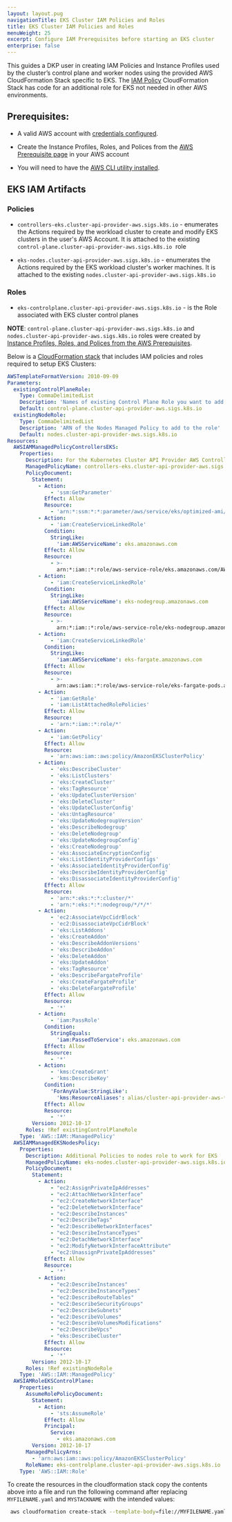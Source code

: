 ```yaml
---
layout: layout.pug
navigationTitle: EKS Cluster IAM Policies and Roles
title: EKS Cluster IAM Policies and Roles
menuWeight: 25
excerpt: Configure IAM Prerequisites before starting an EKS cluster
enterprise: false
---
```

This guides a DKP user in creating IAM Policies and Instance Profiles used by the cluster’s control plane and worker nodes using the provided AWS CloudFormation Stack specific to EKS. The [IAM Policy][iampolicies] CloudFormation Stack has code for an additional role for EKS not needed in other AWS environments.

Prerequisites:
--------------

* A valid AWS account with [credentials configured][aws_credentials].
    
* Create the Instance Profiles, Roles, and Polices from the [AWS Prerequisite page][iampolicies] in your AWS account
    
* You will need to have the [AWS CLI utility installed][awscli].
    

EKS IAM Artifacts
-----------------

### Policies

*   `controllers-eks.cluster-api-provider-aws.sigs.k8s.io` - enumerates the Actions required by the workload cluster to create and modify EKS clusters in the user's AWS Account. It is attached to the existing `control-plane.cluster-api-provider-aws.sigs.k8s.io`  role
    
*   `eks-nodes.cluster-api-provider-aws.sigs.k8s.io` - enumerates the Actions required by the EKS workload cluster's worker machines. It is attached to the existing `nodes.cluster-api-provider-aws.sigs.k8s.io`
    

### Roles

*   `eks-controlplane.cluster-api-provider-aws.sigs.k8s.io` - is the Role associated with EKS cluster control planes
    


**NOTE**: `control-plane.cluster-api-provider-aws.sigs.k8s.io` and `nodes.cluster-api-provider-aws.sigs.k8s.io` roles were created by [Instance Profiles, Roles, and Polices from the AWS Prerequisites][iampolicies].

  
Below is a [CloudFormation stack][cloudformation] that includes IAM policies and roles required to setup EKS Clusters:

```yaml
AWSTemplateFormatVersion: 2010-09-09
Parameters:
  existingControlPlaneRole:
    Type: CommaDelimitedList
    Description: 'Names of existing Control Plane Role you want to add to the newly created EKS Managed Policy'
    Default: control-plane.cluster-api-provider-aws.sigs.k8s.io
  existingNodeRole:
    Type: CommaDelimitedList
    Description: 'ARN of the Nodes Managed Policy to add to the role'
    Default: nodes.cluster-api-provider-aws.sigs.k8s.io
Resources:
  AWSIAMManagedPolicyControllersEKS:
    Properties:
      Description: For the Kubernetes Cluster API Provider AWS Controllers
      ManagedPolicyName: controllers-eks.cluster-api-provider-aws.sigs.k8s.io
      PolicyDocument:
        Statement:
          - Action:
              - 'ssm:GetParameter'
            Effect: Allow
            Resource:
              - 'arn:*:ssm:*:*:parameter/aws/service/eks/optimized-ami/*'
          - Action:
              - 'iam:CreateServiceLinkedRole'
            Condition:
              StringLike:
                'iam:AWSServiceName': eks.amazonaws.com
            Effect: Allow
            Resource:
              - >-
                arn:*:iam::*:role/aws-service-role/eks.amazonaws.com/AWSServiceRoleForAmazonEKS
          - Action:
              - 'iam:CreateServiceLinkedRole'
            Condition:
              StringLike:
                'iam:AWSServiceName': eks-nodegroup.amazonaws.com
            Effect: Allow
            Resource:
              - >-
                arn:*:iam::*:role/aws-service-role/eks-nodegroup.amazonaws.com/AWSServiceRoleForAmazonEKSNodegroup
          - Action:
              - 'iam:CreateServiceLinkedRole'
            Condition:
              StringLike:
                'iam:AWSServiceName': eks-fargate.amazonaws.com
            Effect: Allow
            Resource:
              - >-
                arn:aws:iam::*:role/aws-service-role/eks-fargate-pods.amazonaws.com/AWSServiceRoleForAmazonEKSForFargate
          - Action:
              - 'iam:GetRole'
              - 'iam:ListAttachedRolePolicies'
            Effect: Allow
            Resource:
              - 'arn:*:iam::*:role/*'
          - Action:
              - 'iam:GetPolicy'
            Effect: Allow
            Resource:
              - 'arn:aws:iam::aws:policy/AmazonEKSClusterPolicy'
          - Action:
              - 'eks:DescribeCluster'
              - 'eks:ListClusters'
              - 'eks:CreateCluster'
              - 'eks:TagResource'
              - 'eks:UpdateClusterVersion'
              - 'eks:DeleteCluster'
              - 'eks:UpdateClusterConfig'
              - 'eks:UntagResource'
              - 'eks:UpdateNodegroupVersion'
              - 'eks:DescribeNodegroup'
              - 'eks:DeleteNodegroup'
              - 'eks:UpdateNodegroupConfig'
              - 'eks:CreateNodegroup'
              - 'eks:AssociateEncryptionConfig'
              - 'eks:ListIdentityProviderConfigs'
              - 'eks:AssociateIdentityProviderConfig'
              - 'eks:DescribeIdentityProviderConfig'
              - 'eks:DisassociateIdentityProviderConfig'
            Effect: Allow
            Resource:
              - 'arn:*:eks:*:*:cluster/*'
              - 'arn:*:eks:*:*:nodegroup/*/*/*'
          - Action:
              - 'ec2:AssociateVpcCidrBlock'
              - 'ec2:DisassociateVpcCidrBlock'
              - 'eks:ListAddons'
              - 'eks:CreateAddon'
              - 'eks:DescribeAddonVersions'
              - 'eks:DescribeAddon'
              - 'eks:DeleteAddon'
              - 'eks:UpdateAddon'
              - 'eks:TagResource'
              - 'eks:DescribeFargateProfile'
              - 'eks:CreateFargateProfile'
              - 'eks:DeleteFargateProfile'
            Effect: Allow
            Resource:
              - '*'
          - Action:
              - 'iam:PassRole'
            Condition:
              StringEquals:
                'iam:PassedToService': eks.amazonaws.com
            Effect: Allow
            Resource:
              - '*'
          - Action:
              - 'kms:CreateGrant'
              - 'kms:DescribeKey'
            Condition:
              'ForAnyValue:StringLike':
                'kms:ResourceAliases': alias/cluster-api-provider-aws-*
            Effect: Allow
            Resource:
              - '*'
        Version: 2012-10-17
      Roles: !Ref existingControlPlaneRole
    Type: 'AWS::IAM::ManagedPolicy'
  AWSIAMManagedEKSNodesPolicy:
    Properties:
      Description: Additional Policies to nodes role to work for EKS
      ManagedPolicyName: eks-nodes.cluster-api-provider-aws.sigs.k8s.io
      PolicyDocument:
        Statement:
          - Action:
              - "ec2:AssignPrivateIpAddresses"
              - "ec2:AttachNetworkInterface"
              - "ec2:CreateNetworkInterface"
              - "ec2:DeleteNetworkInterface"
              - "ec2:DescribeInstances"
              - "ec2:DescribeTags"
              - "ec2:DescribeNetworkInterfaces"
              - "ec2:DescribeInstanceTypes"
              - "ec2:DetachNetworkInterface"
              - "ec2:ModifyNetworkInterfaceAttribute"
              - "ec2:UnassignPrivateIpAddresses"
            Effect: Allow
            Resource:
              - '*'
          - Action:
              - "ec2:DescribeInstances"
              - "ec2:DescribeInstanceTypes"
              - "ec2:DescribeRouteTables"
              - "ec2:DescribeSecurityGroups"
              - "ec2:DescribeSubnets"
              - "ec2:DescribeVolumes"
              - "ec2:DescribeVolumesModifications"
              - "ec2:DescribeVpcs"
              - "eks:DescribeCluster"
            Effect: Allow
            Resource:
              - '*'
        Version: 2012-10-17
      Roles: !Ref existingNodeRole
    Type: 'AWS::IAM::ManagedPolicy'
  AWSIAMRoleEKSControlPlane:
    Properties:
      AssumeRolePolicyDocument:
        Statement:
          - Action:
              - 'sts:AssumeRole'
            Effect: Allow
            Principal:
              Service:
                - eks.amazonaws.com
        Version: 2012-10-17
      ManagedPolicyArns:
        - 'arn:aws:iam::aws:policy/AmazonEKSClusterPolicy'
      RoleName: eks-controlplane.cluster-api-provider-aws.sigs.k8s.io
    Type: 'AWS::IAM::Role'
```

To create the resources in the cloudformation stack copy the contents above into a file and run the following command after replacing  `MYFILENAME.yaml` and `MYSTACKNAME` with the intended values:

```bash
 aws cloudformation create-stack --template-body=file://MYFILENAME.yaml --stack-name=MYSTACKNAME --capabilities  CAPABILITY_NAMED_IAM
```

[iampolicies]: ../../../aws/iam-policies
[awscli]: https://docs.aws.amazon.com/cli/latest/userguide/cli-chap-install.html
[aws_credentials]: https://docs.aws.amazon.com/cli/latest/userguide/cli-configure-profiles.html
[cloudformation]: https://docs.aws.amazon.com/AWSCloudFormation/latest/UserGuide/Welcome.html

